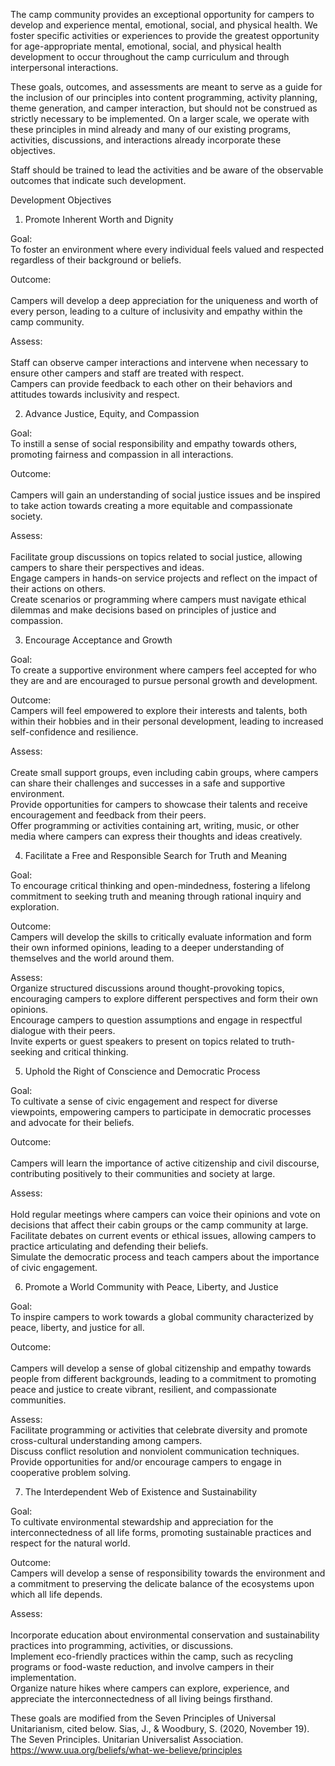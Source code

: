 The camp community provides an exceptional opportunity for campers to develop and experience mental, emotional, social, and physical health. We foster specific activities or experiences to provide the greatest opportunity for age-appropriate mental, emotional, social, and physical health development to occur throughout the camp curriculum and through interpersonal interactions. 

These goals, outcomes, and assessments are meant to serve as a guide for the inclusion of our principles into content programming, activity planning, theme generation, and camper interaction, but should not be construed as strictly necessary to be implemented. On a larger scale, we operate with these principles in mind already and many of our existing programs, activities, discussions, and interactions already incorporate these objectives.

Staff should be trained to lead the activities and be aware of the observable outcomes that indicate such development. 

Development Objectives

1. Promote Inherent Worth and Dignity <br>

Goal: <br>
To foster an environment where every individual feels valued and respected regardless of their background or beliefs.

Outcome: <br>	
Campers will develop a deep appreciation for the uniqueness and worth of every person, leading to a culture of inclusivity and empathy within the camp community. <br>

Assess: <br>	
Staff can observe camper interactions and intervene when necessary to ensure other campers and staff are treated with respect. <br>
Campers can provide feedback to each other on their behaviors and attitudes towards inclusivity and respect. <br>

2. Advance Justice, Equity, and Compassion <br>

Goal: <br>
To instill a sense of social responsibility and empathy towards others, promoting fairness and compassion in all interactions.<br>

Outcome: <br>	
Campers will gain an understanding of social justice issues and be inspired to take action towards creating a more equitable and compassionate society.<br>

Assess:	<br>	
Facilitate group discussions on topics related to social justice, allowing campers to share their perspectives and ideas. <br>
Engage campers in hands-on service projects and reflect on the impact of their actions on others. <br>
Create scenarios or programming where campers must navigate ethical dilemmas and make decisions based on principles of justice and compassion. <br>

3. Encourage Acceptance and Growth <br>

Goal:<br>
To create a supportive environment where campers feel accepted for who they are and are encouraged to pursue personal growth and development.<br>

Outcome: <br>
Campers will feel empowered to explore their interests and talents, both within their hobbies and in their personal development, leading to increased self-confidence and resilience. <br>

Assess:	<br>	
Create small support groups, even including cabin groups, where campers can share their challenges and successes in a safe and supportive environment. <br>
Provide opportunities for campers to showcase their talents and receive encouragement and feedback from their peers. <br>
Offer programming or activities containing art, writing, music, or other media where campers can express their thoughts and ideas creatively. <br>
	
4. Facilitate a Free and Responsible Search for Truth and Meaning <br>

Goal: <br>
To encourage critical thinking and open-mindedness, fostering a lifelong commitment to seeking truth and meaning through rational inquiry and exploration. <br>

Outcome: <br>
Campers will develop the skills to critically evaluate information and form their own informed opinions, leading to a deeper understanding of themselves and the world around them. <br>

Assess:	<br>
Organize structured discussions around thought-provoking topics, encouraging campers to explore different perspectives and form their own opinions. <br>
Encourage campers to question assumptions and engage in respectful dialogue with their peers. <br>
Invite experts or guest speakers to present on topics related to truth-seeking and critical thinking. <br>

5. Uphold the Right of Conscience and Democratic Process <br>

Goal: <br>
To cultivate a sense of civic engagement and respect for diverse viewpoints, empowering campers to participate in democratic processes and advocate for their beliefs. <br>

Outcome: <br>	
Campers will learn the importance of active citizenship and civil discourse, contributing positively to their communities and society at large. <br>

Assess:	<br>	
Hold regular meetings where campers can voice their opinions and vote on decisions that affect their cabin groups or the camp community at large. <br>
Facilitate debates on current events or ethical issues, allowing campers to practice articulating and defending their beliefs. <br>
Simulate the democratic process and teach campers about the importance of civic engagement. <br>
	
6. Promote a World Community with Peace, Liberty, and Justice <br>

Goal: <br>
To inspire campers to work towards a global community characterized by peace, liberty, and justice for all. <br>

Outcome: <br>	
Campers will develop a sense of global citizenship and empathy towards people from different backgrounds, leading to a commitment to promoting peace and justice to create vibrant, resilient, and compassionate communities. <br>

Assess:	<br>
Facilitate programming or activities that celebrate diversity and promote cross-cultural understanding among campers. <br>
Discuss conflict resolution and nonviolent communication techniques. <br>
Provide opportunities for and/or encourage campers to engage in cooperative problem solving. <br>

7. The Interdependent Web of Existence and Sustainability <br>

Goal: <br>
To cultivate environmental stewardship and appreciation for the interconnectedness of all life forms, promoting sustainable practices and respect for the natural world. <br>

Outcome: <br> 
Campers will develop a sense of responsibility towards the environment and a commitment to preserving the delicate balance of the ecosystems upon which all life depends. <br>

Assess:	<br>	
Incorporate education about environmental conservation and sustainability practices into programming, activities, or discussions. <br>
Implement eco-friendly practices within the camp, such as recycling programs or food-waste reduction, and involve campers in their implementation. <br>
Organize nature hikes where campers can explore, experience, and appreciate the interconnectedness of all living beings firsthand. <br>


These goals are modified from the Seven Principles of Universal Unitarianism, cited below.
Sias, J., & Woodbury, S. (2020, November 19). The Seven Principles. Unitarian Universalist Association. https://www.uua.org/beliefs/what-we-believe/principles 
